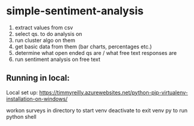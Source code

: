 # simple-sentiment-analysis

1) extract values from csv
2) select qs. to do analysis on
3) run cluster algo on them
4) get basic data from them (bar charts, percentages etc.)
5) determine what open ended qs are / what free text responses are
6) run sentiment analysis on free text

Running in local:
-----------------
Local set up: https://timmyreilly.azurewebsites.net/python-pip-virtualenv-installation-on-windows/

workon surveys in directory to start venv
deactivate to exit venv
py to run python shell